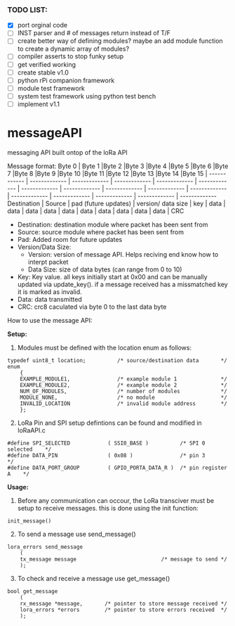 ### TODO LIST:
- [x] port orginal code
- [ ] INST parser and # of messages return instead of T/F
- [ ] create better way of defining modules? maybe an add module function to create a dynamic array of modules?
- [ ] compiler asserts to stop funky setup
- [ ] get verified working
- [ ] create stable v1.0
- [ ] python rPi companion framework
- [ ] module test framework
- [ ] system test framework using python test bench
- [ ] implement v1.1

# messageAPI
messaging API built ontop of the loRa API


Message format:
Byte 0 | Byte 1 |Byte 2 |Byte 3 |Byte 4 |Byte 5 |Byte 6 |Byte 7 |Byte 8 |Byte 9 |Byte 10 |Byte 11 |Byte 12 |Byte 13 |Byte 14 |Byte 15 |
------------ | ------------- | ------------- | ------------- | ------------- | ------------- | ------------- | ------------- | ------------- | ------------- | ------------- | ------------- | ------------- | ------------- | ------------- | -------------
Destination | Source | pad (future updates) | version/ data size | key | data | data | data | data | data | data | data | data | data | data | CRC

* Destination: destination module where packet has been sent from
* Source: source module where packet has been sent from
* Pad: Added room for future updates
* Version/Data Size:
  * Version: version of message API. Helps reciving end know how to interpt packet
  * Data Size: size of data bytes (can range from 0 to 10)
* Key: Key value. all keys initially start at 0x00 and can be manually updated via update_key(). if a message received has a missmatched key it is marked as invalid.
* Data: data transmitted
* CRC: crc8 caculated via byte 0 to the last data byte


How to use the message API:

__Setup:__

1. Modules must be defined with the location enum as follows:
```
typedef uint8_t location;          /* source/destination data       */   
enum 
    {
    EXAMPLE_MODULE1,               /* example module 1              */
    EXAMPLE_MODULE2,               /* example module 2              */
    NUM_OF_MODULES,                /* number of modules             */
    MODULE_NONE,                   /* no module                     */
    INVALID_LOCATION               /* invalid module address        */
    }; 
```
2. LoRa Pin and SPI setup defintions can be found and modified in loRaAPI.c
```
#define SPI_SELECTED            ( SSI0_BASE )          /* SPI 0 selected    */
#define DATA_PIN                ( 0x08 )               /* pin 3             */
#define DATA_PORT_GROUP         ( GPIO_PORTA_DATA_R )  /* pin register A    */
```



__Usage:__

1. Before any communication can occour, the LoRa transciver must be setup to receive messages. this is done using the init function:
```
init_message()
```

2. To send a message use send_message()
```
lora_errors send_message
    (
    tx_message message                           /* message to send */
    );
```
3. To check and receive a message use get_message()
```
bool get_message
    (
    rx_message *message,       /* pointer to store message received */
    lora_errors *errors        /* pointer to store errors received  */
    );
```
